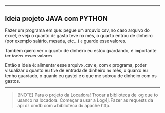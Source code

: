 ___
## Ideia projeto JAVA com PYTHON

Fazer um programa em que: pegue um arquvio csv, no caso arquivo do excel, e veja o quanto de gasto teve no mês, o quanto entrou de dinheiro (por exemplo salário, mesada, etc…) e guarde esse valores.

Também quero ver o quanto de dinheiro eu estou guardando, é importante ter todos esses valores.

Então a ideia é: alimentar esse arquivo .csv e, com o programa, poder visualizar o quanto eu tive de entrada de dinheiro no mês, o quanto eu tenho guardado, o quanto eu gastei e o que me sobrou de dinheiro com os gastos.
___

> [!NOTE] Para o projeto da Locadora!
> Trocar a biblioteca de log que to usando na locadora. Começar a usar a Log4j.
> Fazer as requests da api da omdb com a biblioteca do apache http.

